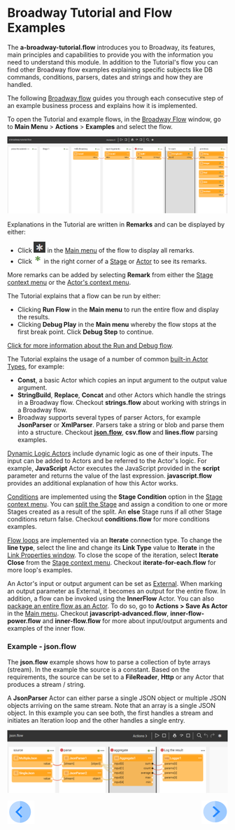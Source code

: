 # Broadway Tutorial and Flow Examples
The **a-broadway-tutorial.flow** introduces you to Broadway, its features, main principles and capabilities to provide you with the information you need to understand this module. In addition to the Tutorial's flow you can find other Broadway flow examples explaining specific subjects like DB commands, conditions, parsers, dates and strings and how they are handled. 

The following [Broadway flow](16_broadway_flow_overview.md) guides you through each consecutive step of an example business process and explains how it is implemented.

To open the Tutorial and example flows, in the [Broadway Flow](18_broadway_flow_window.md#main-menu) window, go to **Main Menu** > **Actions** > **Examples** and select the flow. 

![image](images/99_17_01_tutorial.PNG)

Explanations in the Tutorial are written in **Remarks** and can be displayed by either: 
- Click ![image](images/99_17_main_ast.PNG) in the [Main menu](18_broadway_flow_window.md#main-menu) of the flow to display all remarks.
- Click ![image](images/99_17_green_ast.PNG) in the right corner of a [Stage](19_broadway_flow_stages.md) or [Actor](04_built_in_actor_types.md) to see its remarks.

More remarks can be added by selecting **Remark** from either the [Stage context menu](18_broadway_flow_window.md#stage-context-menu) or the [Actor's context menu](18_broadway_flow_window.md#actor-context-menu). 

The Tutorial explains that a flow can be run by either:

- Clicking **Run Flow** in the **Main menu** to run the entire flow and display the results.
- Clicking **Debug Play** in the **Main menu** whereby the flow stops at the first break point. Click **Debug Step** to continue. 

[Click for more information about the Run and Debug flow](25_broadway_flow_window_run_and_debug_flow.md).

The Tutorial explains the usage of a number of common [built-in Actor Types](04_built_in_actor_types.md), for example:

- **Const**, a basic Actor which copies an input argument to the output value argument. 
- **StringBuild**, **Replace**, **Concat** and other Actors which handle the strings in a Broadway flow. Checkout **strings.flow** about working with strings in a Broadway flow.
- Broadway supports several types of parser Actors, for example **JsonParser** or **XmlParser**. Parsers take a string or blob and parse them into a structure. Checkout [**json.flow**](17_tutorial_and_flow_examples.md#example---jsonflow), **csv.flow** and **lines.flow** parsing examples. 


[Dynamic Logic Actors](<!--Link to 6-Edit Actors - Dynamic actors-->) include dynamic logic as one of their inputs. The input can be added to Actors and be referred to the Actor's logic. For example, **JavaScript** Actor executes the JavaScript provided in the **script** parameter and returns the value of the last expression.  **javascript.flow** provides an additional explanation of how this Actor works. 

[Conditions](19_broadway_flow_stages.md#what-is-a-stage-condition) are implemented using the **Stage Condition** option in the [Stage context menu](18_broadway_flow_window.md#stage-context-menu). You can [split the Stage](19_broadway_flow_stages.md#how-do-i-split-or-merge-the-stages) and assign a condition to one or more Stages created as a result of the split. An **else** Stage runs if all other Stage conditions return false. Checkout **conditions.flow** for more conditions examples.

[Flow loops](<!--Link to 22-Flow Loops-->) are implemented via an **Iterate** connection type. To change the **line type**, select the line and change its **Link Type** value to **Iterate** in the [Link Properties window](20_broadway_flow_linking_actors.md#link-object-properties). To close the scope of the iteration, select **Iterate Close** from the [Stage context menu](18_broadway_flow_window.md#stage-context-menu). Checkout **iterate-for-each.flow** for more loop's examples.

An Actor's input or output argument can be set as [External](03_broadway_actor_window.md#actors-inputs-and-outputs). When marking an output parameter as External, it becomes an output for the entire flow. In addition, a flow can be invoked using the **InnerFlow** Actor. You can also [package an entire flow as an Actor](<!-- Add link to 23-Inner flow-->). To do so, go to **Actions > Save As Actor** in the [Main menu](18_broadway_flow_window.md#main-menu). Checkout **javascript-advanced.flow**, **inner-flow-power.flow** and **inner-flow.flow** for more about input/output arguments and examples of the inner flow.  

### Example - json.flow 

The **json.flow** example shows how to parse a collection of byte arrays (stream). In the example the source is a constant. Based on the requirements, the source can be set to a **FileReader**, **Http** or any Actor that produces a stream / string.

A **JsonParser** Actor can either parse a single JSON object or multiple JSON objects arriving on the same stream. Note that an array is a single JSON object. In this example you can see both, the first handles a stream and initiates an Iteration loop and the other handles a single entry.

![image](images/99_17_02_tutorial.PNG)

[![Previous](/articles/images/Previous.png)](16_broadway_flow_overview.md)[<img align="right" width="60" height="54" src="/articles/images/Next.png">](18_broadway_flow_window.md)
